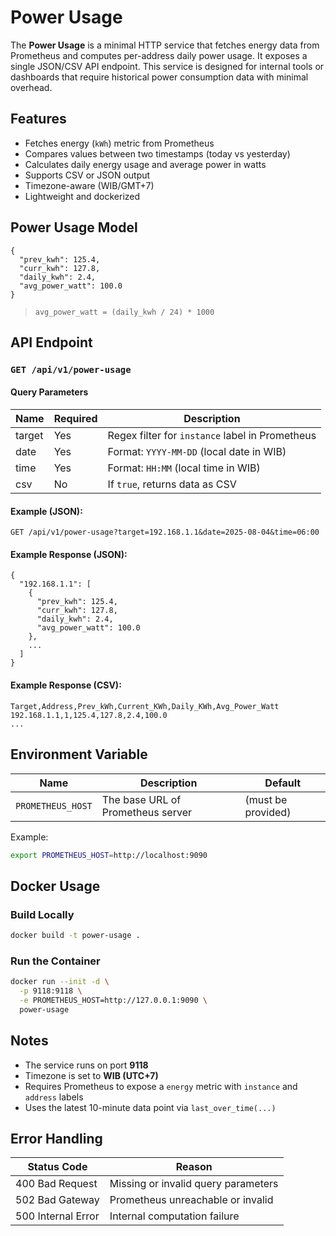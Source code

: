 # Power Usage

The **Power Usage** is a minimal HTTP service that fetches energy data from Prometheus and computes per-address daily power usage. It exposes a single JSON/CSV API endpoint. This service is designed for internal tools or dashboards that require historical power consumption data with minimal overhead.

## Features

* Fetches energy (`kWh`) metric from Prometheus
* Compares values between two timestamps (today vs yesterday)
* Calculates daily energy usage and average power in watts
* Supports CSV or JSON output
* Timezone-aware (WIB/GMT+7)
* Lightweight and dockerized

## Power Usage Model

```
{
  "prev_kwh": 125.4,
  "curr_kwh": 127.8,
  "daily_kwh": 2.4,
  "avg_power_watt": 100.0
}
```

> `avg_power_watt = (daily_kwh / 24) * 1000`

## API Endpoint

### `GET /api/v1/power-usage`

#### Query Parameters

| Name   | Required | Description                                     |
| ------ | -------- | ----------------------------------------------- |
| target | Yes      | Regex filter for `instance` label in Prometheus |
| date   | Yes      | Format: `YYYY-MM-DD` (local date in WIB)        |
| time   | Yes      | Format: `HH:MM` (local time in WIB)             |
| csv    | No       | If `true`, returns data as CSV                  |

#### Example (JSON):

```http
GET /api/v1/power-usage?target=192.168.1.1&date=2025-08-04&time=06:00
```

#### Example Response (JSON):

```
{
  "192.168.1.1": [
    {
      "prev_kwh": 125.4,
      "curr_kwh": 127.8,
      "daily_kwh": 2.4,
      "avg_power_watt": 100.0
    },
    ...
  ]
}
```

#### Example Response (CSV):

```
Target,Address,Prev_kWh,Current_KWh,Daily_KWh,Avg_Power_Watt
192.168.1.1,1,125.4,127.8,2.4,100.0
...
```

## Environment Variable

| Name              | Description                       | Default            |
| ----------------- | --------------------------------- | ------------------ |
| `PROMETHEUS_HOST` | The base URL of Prometheus server | (must be provided) |

Example:

```bash
export PROMETHEUS_HOST=http://localhost:9090
```

## Docker Usage

### Build Locally

```bash
docker build -t power-usage .
```

### Run the Container

```bash
docker run --init -d \
  -p 9118:9118 \
  -e PROMETHEUS_HOST=http://127.0.0.1:9090 \
  power-usage
```

## Notes

* The service runs on port **9118**
* Timezone is set to **WIB (UTC+7)**
* Requires Prometheus to expose a `energy` metric with `instance` and `address` labels
* Uses the latest 10-minute data point via `last_over_time(...)`

## Error Handling

| Status Code        | Reason                              |
| ------------------ | ----------------------------------- |
| 400 Bad Request    | Missing or invalid query parameters |
| 502 Bad Gateway    | Prometheus unreachable or invalid   |
| 500 Internal Error | Internal computation failure        |

